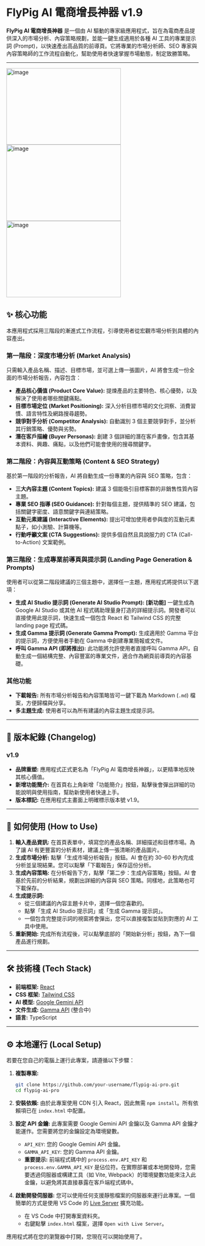 # FlyPig AI 電商增長神器 v1.9

**FlyPig AI 電商增長神器** 是一個由 AI 驅動的專家級應用程式，旨在為電商產品提供深入的市場分析、內容策略規劃，並能一鍵生成適用於各種 AI 工具的專業提示詞 (Prompt)，以快速產出高品質的前導頁。它將專業的市場分析師、SEO 專家與內容策略師的工作流程自動化，幫助使用者快速掌握市場動態，制定致勝策略。

---
<img width="300" height="200" alt="image" src="https://github.com/user-attachments/assets/4057965e-9907-4ad9-afb4-2cf3136a96dc" />
<img width="300" height="200" alt="image" src="https://github.com/user-attachments/assets/e47da488-9fa5-4520-8029-4c82f8d17297" />
<img width="300" height="200" alt="image" src="https://github.com/user-attachments/assets/8d28ba48-3819-4d3a-bfe8-18fd12eca561" />


## ✨ 核心功能

本應用程式採用三階段的漸進式工作流程，引導使用者從宏觀市場分析到具體的內容產出。

### **第一階段：深度市場分析 (Market Analysis)**

只需輸入產品名稱、描述、目標市場，並可選上傳一張圖片，AI 將會生成一份全面的市場分析報告，內容包含：

*   **產品核心價值 (Product Core Value):** 提煉產品的主要特色、核心優勢，以及解決了使用者哪些關鍵痛點。
*   **目標市場定位 (Market Positioning):** 深入分析目標市場的文化洞察、消費習慣、語言特性及網路搜尋趨勢。
*   **競爭對手分析 (Competitor Analysis):** 自動識別 3 個主要競爭對手，並分析其行銷策略、優勢與劣勢。
*   **潛在客戶描繪 (Buyer Personas):** 創建 3 個詳細的潛在客戶畫像，包含其基本資料、興趣、痛點，以及他們可能會使用的搜尋關鍵字。

### **第二階段：內容與互動策略 (Content & SEO Strategy)**

基於第一階段的分析報告，AI 將自動生成一份專業的內容與 SEO 策略，包含：

*   **三大內容主題 (Content Topics):** 建議 3 個能吸引目標客群的非銷售性質內容主題。
*   **專業 SEO 指導 (SEO Guidance):** 針對每個主題，提供精準的 SEO 建議，包括關鍵字密度、語意關鍵字與連結策略。
*   **互動元素建議 (Interactive Elements):** 提出可增加使用者參與度的互動元素點子，如小測驗、計算機等。
*   **行動呼籲文案 (CTA Suggestions):** 提供多個自然且具說服力的 CTA (Call-to-Action) 文案範例。

### **第三階段：生成專業前導頁與提示詞 (Landing Page Generation & Prompts)**

使用者可以從第二階段建議的三個主題中，選擇任一主題，應用程式將提供以下選項：

*   **生成 AI Studio 提示詞 (Generate AI Studio Prompt):** **[新功能]** 一鍵生成為 Google AI Studio 或其他 AI 程式碼助理量身打造的詳細提示詞。開發者可以直接使用此提示詞，快速生成一個包含 React 和 Tailwind CSS 的完整 landing page 程式碼。
*   **生成 Gamma 提示詞 (Generate Gamma Prompt):** 生成適用於 Gamma 平台的提示詞，方便使用者手動在 Gamma 中創建專業簡報或文件。
*   **呼叫 Gamma API (即將推出):** 此功能將允許使用者直接呼叫 Gamma API，自動生成一個結構完整、內容豐富的專業文件，適合作為網頁前導頁的內容基礎。

### **其他功能**

*   **下載報告:** 所有市場分析報告和內容策略皆可一鍵下載為 Markdown (`.md`) 檔案，方便歸檔與分享。
*   **多主題生成:** 使用者可以為所有建議的內容主題生成提示詞。

---

## 🔖 版本紀錄 (Changelog)

### **v1.9**
*   **品牌重塑:** 應用程式正式更名為「FlyPig AI 電商增長神器」，以更精準地反映其核心價值。
*   **新增功能簡介:** 在首頁右上角新增「功能簡介」按鈕，點擊後會彈出詳細的功能說明與使用指南，幫助新使用者快速上手。
*   **版本標記:** 在應用程式主畫面上明確標示版本號 v1.9。

---

## 🚀 如何使用 (How to Use)

1.  **輸入產品資訊:** 在首頁表單中，填寫您的產品名稱、詳細描述和目標市場。為了讓 AI 有更豐富的分析素材，建議上傳一張清晰的產品圖片。
2.  **生成市場分析:** 點擊「生成市場分析報告」按鈕。AI 會在約 30-60 秒內完成分析並呈現結果。您可以點擊「下載報告」保存這份分析。
3.  **生成內容策略:** 在分析報告下方，點擊「第二步：生成內容策略」按鈕。AI 會基於先前的分析結果，規劃出詳細的內容與 SEO 策略。同樣地，此策略也可下載保存。
4.  **生成提示詞:**
    *   從三個建議的內容主題卡片中，選擇一個您喜歡的。
    *   點擊「生成 AI Studio 提示詞」或「生成 Gamma 提示詞」。
    *   一個包含完整提示詞的視窗將會彈出，您可以直接複製並貼到對應的 AI 工具中使用。
5.  **重新開始:** 完成所有流程後，可以點擊底部的「開始新分析」按鈕，為下一個產品進行規劃。

---

## 🛠️ 技術棧 (Tech Stack)

*   **前端框架:** [React](https://react.dev/)
*   **CSS 框架:** [Tailwind CSS](https://tailwindcss.com/)
*   **AI 模型:** [Google Gemini API](https://ai.google.dev/)
*   **文件生成:** [Gamma API](https://gamma.app/docs/api) (整合中)
*   **語言:** TypeScript

---

## ⚙️ 本地運行 (Local Setup)

若要在您自己的電腦上運行此專案，請遵循以下步驟：

1.  **複製專案:**
    ```bash
    git clone https://github.com/your-username/flypig-ai-pro.git
    cd flypig-ai-pro
    ```
2.  **安裝依賴:**
    由於此專案使用 CDN 引入 React，因此無需 `npm install`。所有依賴項已在 `index.html` 中配置。

3.  **設定 API 金鑰:**
    此專案需要 Google Gemini API 金鑰以及 Gamma API 金鑰才能運作。您需要將您的金鑰設定為環境變數。

    *   `API_KEY`: 您的 Google Gemini API 金鑰。
    *   `GAMMA_API_KEY`: 您的 Gamma API 金鑰。
    *   **重要提示:** 前端程式碼中的 `process.env.API_KEY` 和 `process.env.GAMMA_API_KEY` 是佔位符。在實際部署或本地開發時，您需要透過伺服器或構建工具（如 Vite, Webpack）的環境變數功能來注入此金鑰，以避免將其直接暴露在客戶端程式碼中。

4.  **啟動開發伺服器:**
    您可以使用任何支援靜態檔案的伺服器來運行此專案。一個簡單的方式是使用 VS Code 的 [Live Server](https://marketplace.visualstudio.com/items?itemName=ritwickdey.LiveServer) 擴充功能。

    *   在 VS Code 中打開專案資料夾。
    *   右鍵點擊 `index.html` 檔案，選擇 `Open with Live Server`。

應用程式將在您的瀏覽器中打開，您現在可以開始使用了。
